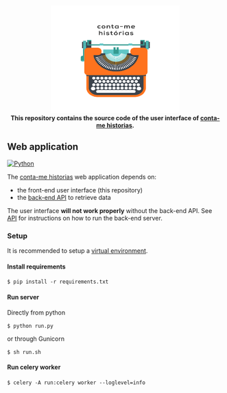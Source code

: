 <div align="center">
    <a href="http://contamehistorias.pt/arquivopt/" target="_blank">
	    <img width="300" height="250" src="main/static/img/contamehistorias-logo.png" alt="Conta-me Histórias">
    </a>
    <br>
    <b> This repository contains the source code of the user interface of <a href="http://contamehistorias.pt/arquivopt/" target="_blank">conta-me historias</a>. </b>

</div>


## Web application

[![Python](https://img.shields.io/badge/python-3.6%20%7C%203.7%20%7C%203.8%20%7C%203.9-blue.svg)](https://www.python.org/)


The [conta-me historias](http://contamehistorias.pt/arquivopt/) web application depends on:
    
- the front-end user interface (this repository)
- the [back-end API](https://github.com/LIAAD/contamehistorias-api) to retrieve data

The user interface **will not work properly** without the back-end API. See [API](https://github.com/LIAAD/contamehistorias-api) for instructions on how to run the back-end server.


### Setup

It is recommended to setup a [virtual environment](https://docs.python.org/3.8/library/venv.html).

#### Install requirements

```shell
$ pip install -r requirements.txt
```

#### Run server

Directly from python

```shell
$ python run.py
```

or through Gunicorn

```shell
$ sh run.sh
```

#### Run celery worker

```shell
$ celery -A run:celery worker --loglevel=info
```
